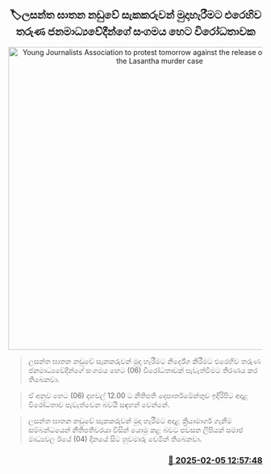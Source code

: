 <p align='center'><b><h2 align='center' title='Young Journalists Association to protest tomorrow against the release of suspects in the Lasantha murder case'>🏷ලසන්ත ඝාතන නඩුවේ සැකකරුවන් මුදාහැරීමට එරෙහිව තරුණ ජනමාධ්‍යවේදීන්ගේ සංගමය හෙට විරෝධතාවක</h2></b></p>
<p align='center'><img src='https://helakuru.sgp1.cdn.digitaloceanspaces.com/esana/images/lib/lasantha-wickrematunge-nn.jpg' width='600' alt='Young Journalists Association to protest tomorrow against the release of suspects in the Lasantha murder case'></p>

> ලසන්ත ඝාතන නඩුවේ සැකකරුවන් මුදා හැරීමට නිර්දේශ කිරීමට එරෙහිව තරුණ ජනමාධ්‍යවේදීන්ගේ සංගමය හෙට (06) විරෝධතාවක් පැවැත්වීමට තීරණය කර තිබෙනවා.

> ඒ අනුව හෙට (06) දහවල් 12.00 ට නීතිපති දෙපාර්තමේන්තුව ඉදිරිපිට අදාළ විරෝධතාව පැවැත්වෙන බවයි සඳහන් වෙන්නේ.

> ලසන්ත ඝාතන නඩුවේ සැකකරුවන් මුදා හැරීමට අදාළ ක්‍රියාමාර්ග ගැනීම සම්බන්ධයෙන් නීතිපතිවරයා විසින් යොමු කළ බවට පවසන ලිපියක් සමාජ මාධ්‍යවල ඊයේ (04) දිනයේ සිට හුවමාරු වෙමින් තිබෙනවා.



<h3 align='right'><a href='https://www.helakuru.lk/esana/p/107181/'>📅 2025-02-05 12:57:48</a></h3>
